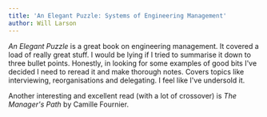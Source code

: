 ```yaml
---
title: 'An Elegant Puzzle: Systems of Engineering Management'
author: Will Larson
---
```


_An Elegant Puzzle_ is a great book on engineering management. It covered a load of really great stuff. I would be lying if I tried to summarise it down to three bullet points. Honestly, in looking for some examples of good bits I've decided I need to reread it and make thorough notes. Covers topics like interviewing, reorganisations and delegating. I feel like I've undersold it.

Another interesting and excellent read (with a lot of crossover) is _The Manager's Path_ by Camille Fournier.
